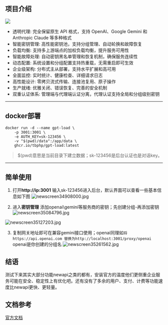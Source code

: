 
## 项目介绍
![](https://www.gpt-load.com/_next/image?url=%2Flogo.png&w=96&q=75)
- 透明代理: 完全保留原生 API 格式，支持 OpenAI、Google Gemini 和 Anthropic Claude 等多种格式
- 智能密钥管理: 高性能密钥池，支持分组管理、自动轮换和故障恢复
- 负载均衡: 支持多上游端点的加权负载均衡，提升服务可用性
- 智能故障处理: 自动密钥黑名单管理和恢复机制，确保服务连续性
- 动态配置: 系统设置和分组配置支持热重载，无需重启即可生效
- 企业级架构: 分布式主从部署，支持水平扩展和高可用
- 全面监控: 实时统计、健康检查、详细请求日志
- 高性能设计: 零拷贝流式传输、连接池复用、原子操作
- 生产就绪: 优雅关闭、错误恢复、完善的安全机制
- 双重认证体系: 管理端与代理端认证分离，代理认证支持全局和分组级别密钥
---
## docker部署
```
docker run -d --name gpt-load \
    -p 3001:3001 \
    -e AUTH_KEY=sk-123456 \
    -v "$(pwd)/data":/app/data \
    ghcr.io/tbphp/gpt-load:latest
```
> $(pwd)意思是当前目录下建立数据；sk-123456是后台认证也是对话key。

---
## 简单使用
1. 打开**http://ip:3001** 输入sk-123456进入后台，默认界面可以查看一些基本信息如下图
![newscreen34908000.jpg](https://wp-cdn.4ce.cn/v2/XmZiImO.jpeg)

2. 进入**密钥管理** 添加openai\gemini等服务商的密钥；先创建分组-再添加密钥
![newscreen35084796.jpg](https://wp-cdn.4ce.cn/v2/Y0wzpyz.jpeg)

![newscreen35127203.jpg](https://wp-cdn.4ce.cn/v2/wxt09ET.jpeg)

3. 复制网关地址即可在兼容gemini接口使用；openai同理如`将 https://api.openai.com 替换为http://localhost:3001/proxy/openai` openai是你创建的分组名
![newscreen35261562.jpg](https://wp-cdn.4ce.cn/v2/zMyLvZ9.jpeg)

## 结语
测试下来其实大部分功能newapi之类的都有，安装官方的温度他们更侧重企业服务可能在安全、稳定性上有优化吧。还有没有了多余的用户、支付、计费等功能速度比newapi更快、更轻量。

## 文档参考
[官方文档](https://www.gpt-load.com/docs/deployment)